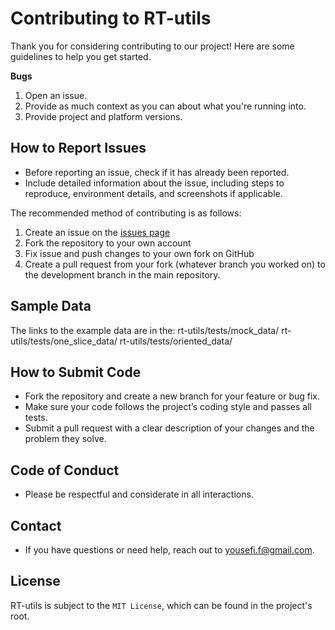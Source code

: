 # Contributing to RT-utils

Thank you for considering contributing to our project! Here are some guidelines to help you get started.

**Bugs**
1. Open an issue. 
2. Provide as much context as you can about what you're running into.
3. Provide project and platform versions.
   
## How to Report Issues
- Before reporting an issue, check if it has already been reported.
- Include detailed information about the issue, including steps to reproduce, environment details, and screenshots if applicable.

The recommended method of contributing is as follows:
1. Create an issue on the [issues page](https://github.com/qurit/rt-utils/issues)
2. Fork the repository to your own account
3. Fix issue and push changes to your own fork on GitHub
4. Create a pull request from your fork (whatever branch you worked on) to the development branch in the main repository.

## Sample Data
The links to the example data are in the:
rt-utils/tests/mock_data/
rt-utils/tests/one_slice_data/
rt-utils/tests/oriented_data/

## How to Submit Code
- Fork the repository and create a new branch for your feature or bug fix.
- Make sure your code follows the project’s coding style and passes all tests.
- Submit a pull request with a clear description of your changes and the problem they solve.

## Code of Conduct
- Please be respectful and considerate in all interactions.

## Contact
- If you have questions or need help, reach out to yousefi.f@gmail.com.
## License

RT-utils is subject to the `MIT License`, which can be found in the project's root.
